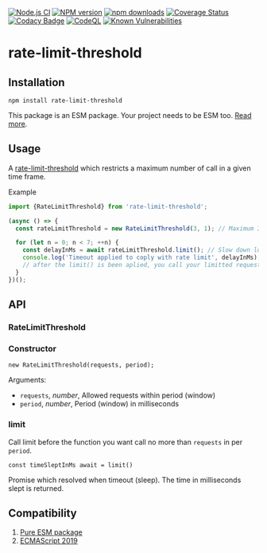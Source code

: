 [![Node.js CI](https://github.com/Borewit/rate-limit-threshold/actions/workflows/nodejs-ci.yml/badge.svg)](https://github.com/Borewit/rate-limit-threshold/actions/workflows/nodejs-ci.yml)
[![NPM version](https://img.shields.io/npm/v/rate-limit-threshold.svg)](https://npmjs.org/package/rate-limit-threshold)
[![npm downloads](http://img.shields.io/npm/dm/rate-limit-threshold.svg)](https://npmcharts.com/compare/rate-limit-threshold?interval=30&start=365)
[![Coverage Status](https://coveralls.io/repos/github/Borewit/rate-limit-threshold/badge.svg?branch=main)](https://coveralls.io/github/Borewit/rate-limit-threshold?branch=main)
[![Codacy Badge](https://app.codacy.com/project/badge/Grade/2bc47b2006454bae8c737991f152e518)](https://www.codacy.com/gh/Borewit/rate-limit-threshold/dashboard?utm_source=github.com&amp;utm_medium=referral&amp;utm_content=Borewit/rate-limit-threshold&amp;utm_campaign=Badge_Grade)
[![CodeQL](https://github.com/Borewit/rate-limit-threshold/actions/workflows/codeql.yml/badge.svg)](https://github.com/Borewit/rate-limit-threshold/actions/workflows/codeql.yml)
[![Known Vulnerabilities](https://snyk.io/test/github/Borewit/rate-limit-threshold/badge.svg?targetFile=package.json)](https://snyk.io/test/github/Borewit/rate-limit-threshold?targetFile=package.json)

# rate-limit-threshold

## Installation

```shell
npm install rate-limit-threshold
```
This package is an ESM package. Your project needs to be ESM too. [Read more](https://gist.github.com/sindresorhus/a39789f98801d908bbc7ff3ecc99d99c).

## Usage

A [rate-limit-threshold](https://en.wikipedia.org/wiki/Rate_limiting) which restricts a maximum number of call in a given time frame. 

Example
```js
import {RateLimitThreshold} from 'rate-limit-threshold';

(async () => {
  const rateLimitThreshold = new RateLimitThreshold(3, 1); // Maximum 3 requests in 1 seconds

  for (let n = 0; n < 7; ++n) {
    const delayInMs = await rateLimitThreshold.limit(); // Slow down loop to comply with 20 call in 10 seconds
    console.log('Timeout applied to coply with rate limit', delayInMs);
    // after the limit() is been aplied, you call your limitted requested
  }
})();
```

## API

### RateLimitThreshold

### Constructor

`new RateLimitThreshold(requests, period);`

Arguments:
*  `requests`, _number_, Allowed requests within period (window) 
*  `period`, _number_, Period (window) in milliseconds

### limit

Call limit before the function you want call no more than `requests` in per `period`.

`const timeSleptInMs await = limit()`

Promise which resolved when timeout (sleep). The time in milliseconds slept is returned. 

## Compatibility 

1.  [Pure ESM package](https://gist.github.com/sindresorhus/a39789f98801d908bbc7ff3ecc99d99c)
2.  [ECMAScript 2019](https://262.ecma-international.org/10.0/)
